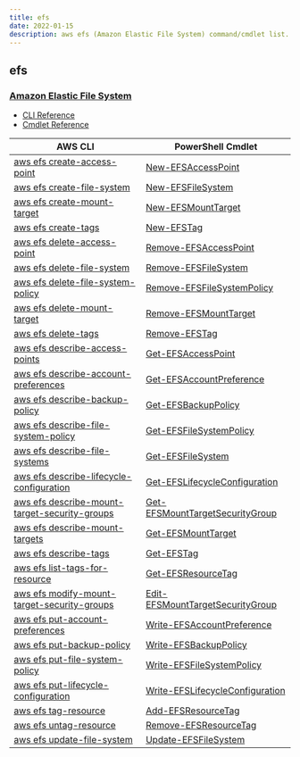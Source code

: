 ```yaml
---
title: efs
date: 2022-01-15
description: aws efs (Amazon Elastic File System) command/cmdlet list.
---
```


## efs

### [Amazon Elastic File System](https://aws.amazon.com/efs/)

* [CLI Reference](https://docs.aws.amazon.com/cli/latest/reference/efs/index.html)
* [Cmdlet Reference](https://docs.aws.amazon.com/powershell/latest/reference/items/Amazon_Elastic_File_System_cmdlets.html)

|AWS CLI|PowerShell Cmdlet|
|----|----|
|[aws efs create-access-point](https://docs.aws.amazon.com/cli/latest/reference/efs/create-access-point.html)|[New-EFSAccessPoint](https://docs.aws.amazon.com/powershell/latest/reference/items/New-EFSAccessPoint.html)|
|[aws efs create-file-system](https://docs.aws.amazon.com/cli/latest/reference/efs/create-file-system.html)|[New-EFSFileSystem](https://docs.aws.amazon.com/powershell/latest/reference/items/New-EFSFileSystem.html)|
|[aws efs create-mount-target](https://docs.aws.amazon.com/cli/latest/reference/efs/create-mount-target.html)|[New-EFSMountTarget](https://docs.aws.amazon.com/powershell/latest/reference/items/New-EFSMountTarget.html)|
|[aws efs create-tags](https://docs.aws.amazon.com/cli/latest/reference/efs/create-tags.html)|[New-EFSTag](https://docs.aws.amazon.com/powershell/latest/reference/items/New-EFSTag.html)|
|[aws efs delete-access-point](https://docs.aws.amazon.com/cli/latest/reference/efs/delete-access-point.html)|[Remove-EFSAccessPoint](https://docs.aws.amazon.com/powershell/latest/reference/items/Remove-EFSAccessPoint.html)|
|[aws efs delete-file-system](https://docs.aws.amazon.com/cli/latest/reference/efs/delete-file-system.html)|[Remove-EFSFileSystem](https://docs.aws.amazon.com/powershell/latest/reference/items/Remove-EFSFileSystem.html)|
|[aws efs delete-file-system-policy](https://docs.aws.amazon.com/cli/latest/reference/efs/delete-file-system-policy.html)|[Remove-EFSFileSystemPolicy](https://docs.aws.amazon.com/powershell/latest/reference/items/Remove-EFSFileSystemPolicy.html)|
|[aws efs delete-mount-target](https://docs.aws.amazon.com/cli/latest/reference/efs/delete-mount-target.html)|[Remove-EFSMountTarget](https://docs.aws.amazon.com/powershell/latest/reference/items/Remove-EFSMountTarget.html)|
|[aws efs delete-tags](https://docs.aws.amazon.com/cli/latest/reference/efs/delete-tags.html)|[Remove-EFSTag](https://docs.aws.amazon.com/powershell/latest/reference/items/Remove-EFSTag.html)|
|[aws efs describe-access-points](https://docs.aws.amazon.com/cli/latest/reference/efs/describe-access-points.html)|[Get-EFSAccessPoint](https://docs.aws.amazon.com/powershell/latest/reference/items/Get-EFSAccessPoint.html)|
|[aws efs describe-account-preferences](https://docs.aws.amazon.com/cli/latest/reference/efs/describe-account-preferences.html)|[Get-EFSAccountPreference](https://docs.aws.amazon.com/powershell/latest/reference/items/Get-EFSAccountPreference.html)|
|[aws efs describe-backup-policy](https://docs.aws.amazon.com/cli/latest/reference/efs/describe-backup-policy.html)|[Get-EFSBackupPolicy](https://docs.aws.amazon.com/powershell/latest/reference/items/Get-EFSBackupPolicy.html)|
|[aws efs describe-file-system-policy](https://docs.aws.amazon.com/cli/latest/reference/efs/describe-file-system-policy.html)|[Get-EFSFileSystemPolicy](https://docs.aws.amazon.com/powershell/latest/reference/items/Get-EFSFileSystemPolicy.html)|
|[aws efs describe-file-systems](https://docs.aws.amazon.com/cli/latest/reference/efs/describe-file-systems.html)|[Get-EFSFileSystem](https://docs.aws.amazon.com/powershell/latest/reference/items/Get-EFSFileSystem.html)|
|[aws efs describe-lifecycle-configuration](https://docs.aws.amazon.com/cli/latest/reference/efs/describe-lifecycle-configuration.html)|[Get-EFSLifecycleConfiguration](https://docs.aws.amazon.com/powershell/latest/reference/items/Get-EFSLifecycleConfiguration.html)|
|[aws efs describe-mount-target-security-groups](https://docs.aws.amazon.com/cli/latest/reference/efs/describe-mount-target-security-groups.html)|[Get-EFSMountTargetSecurityGroup](https://docs.aws.amazon.com/powershell/latest/reference/items/Get-EFSMountTargetSecurityGroup.html)|
|[aws efs describe-mount-targets](https://docs.aws.amazon.com/cli/latest/reference/efs/describe-mount-targets.html)|[Get-EFSMountTarget](https://docs.aws.amazon.com/powershell/latest/reference/items/Get-EFSMountTarget.html)|
|[aws efs describe-tags](https://docs.aws.amazon.com/cli/latest/reference/efs/describe-tags.html)|[Get-EFSTag](https://docs.aws.amazon.com/powershell/latest/reference/items/Get-EFSTag.html)|
|[aws efs list-tags-for-resource](https://docs.aws.amazon.com/cli/latest/reference/efs/list-tags-for-resource.html)|[Get-EFSResourceTag](https://docs.aws.amazon.com/powershell/latest/reference/items/Get-EFSResourceTag.html)|
|[aws efs modify-mount-target-security-groups](https://docs.aws.amazon.com/cli/latest/reference/efs/modify-mount-target-security-groups.html)|[Edit-EFSMountTargetSecurityGroup](https://docs.aws.amazon.com/powershell/latest/reference/items/Edit-EFSMountTargetSecurityGroup.html)|
|[aws efs put-account-preferences](https://docs.aws.amazon.com/cli/latest/reference/efs/put-account-preferences.html)|[Write-EFSAccountPreference](https://docs.aws.amazon.com/powershell/latest/reference/items/Write-EFSAccountPreference.html)|
|[aws efs put-backup-policy](https://docs.aws.amazon.com/cli/latest/reference/efs/put-backup-policy.html)|[Write-EFSBackupPolicy](https://docs.aws.amazon.com/powershell/latest/reference/items/Write-EFSBackupPolicy.html)|
|[aws efs put-file-system-policy](https://docs.aws.amazon.com/cli/latest/reference/efs/put-file-system-policy.html)|[Write-EFSFileSystemPolicy](https://docs.aws.amazon.com/powershell/latest/reference/items/Write-EFSFileSystemPolicy.html)|
|[aws efs put-lifecycle-configuration](https://docs.aws.amazon.com/cli/latest/reference/efs/put-lifecycle-configuration.html)|[Write-EFSLifecycleConfiguration](https://docs.aws.amazon.com/powershell/latest/reference/items/Write-EFSLifecycleConfiguration.html)|
|[aws efs tag-resource](https://docs.aws.amazon.com/cli/latest/reference/efs/tag-resource.html)|[Add-EFSResourceTag](https://docs.aws.amazon.com/powershell/latest/reference/items/Add-EFSResourceTag.html)|
|[aws efs untag-resource](https://docs.aws.amazon.com/cli/latest/reference/efs/untag-resource.html)|[Remove-EFSResourceTag](https://docs.aws.amazon.com/powershell/latest/reference/items/Remove-EFSResourceTag.html)|
|[aws efs update-file-system](https://docs.aws.amazon.com/cli/latest/reference/efs/update-file-system.html)|[Update-EFSFileSystem](https://docs.aws.amazon.com/powershell/latest/reference/items/Update-EFSFileSystem.html)|

